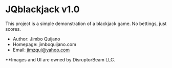# JQblackjack v1.0

This project is a simple demonstration of a blackjack game. No bettings, just scores.

* Author: Jimbo Quijano
* Homepage: jimboquijano.com
* Email: jimzqui@yahoo.com

**Images and UI are owned by DisruptorBeam LLC.